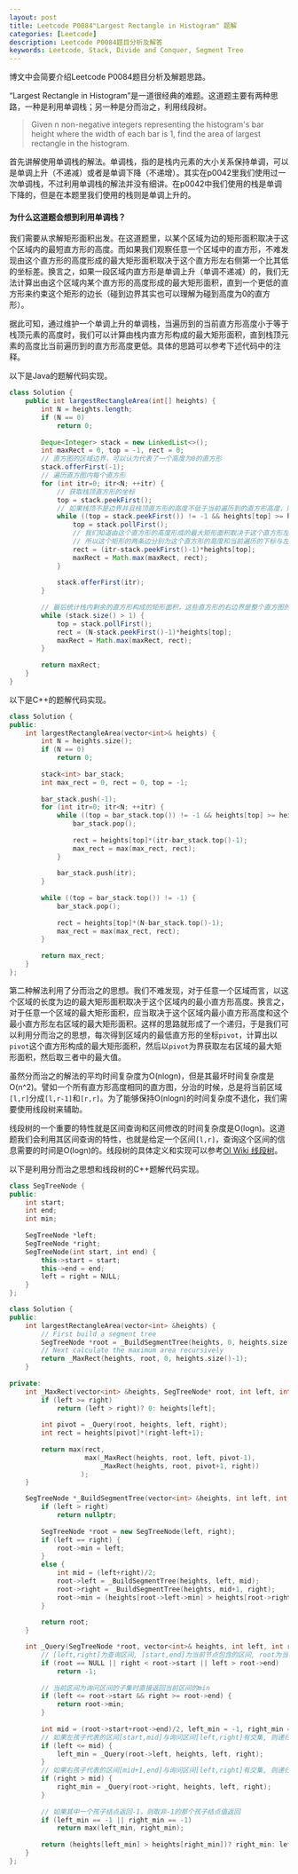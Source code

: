 ```yaml
---
layout: post
title: Leetcode P0084"Largest Rectangle in Histogram" 题解
categories: [Leetcode]
description: Leetcode P0084题目分析及解答
keywords: Leetcode, Stack, Divide and Conquer, Segment Tree
---
```


博文中会简要介绍Leetcode P0084题目分析及解题思路。

“Largest Rectangle in Histogram”是一道很经典的难题。这道题主要有两种思路，一种是利用单调栈；另一种是分而治之，利用线段树。

> Given n non-negative integers representing the histogram's bar height where the width of each bar is 1, find the area of largest rectangle in the histogram.

首先讲解使用单调栈的解法。单调栈，指的是栈内元素的大小关系保持单调，可以是单调上升（不递减）或者是单调下降（不递增）。其实在p0042里我们使用过一次单调栈，不过利用单调栈的解法并没有细讲。在p0042中我们使用的栈是单调下降的，但是在本题里我们使用的栈则是单调上升的。

#### 为什么这道题会想到利用单调栈？

我们需要从求解矩形面积出发。在这道题里，以某个区域为边的矩形面积取决于这个区域内的最短直方形的高度。而如果我们观察任意一个区域中的直方形，不难发现由这个直方形的高度形成的最大矩形面积取决于这个直方形左右侧第一个比其低的坐标差。换言之，如果一段区域内直方形是单调上升（单调不递减）的，我们无法计算出由这个区域内某个直方形的高度形成的最大矩形面积，直到一个更低的直方形来约束这个矩形的边长（碰到边界其实也可以理解为碰到高度为0的直方形）。

据此可知，通过维护一个单调上升的单调栈，当遍历到的当前直方形高度小于等于栈顶元素的高度时，我们可以计算由栈内直方形构成的最大矩形面积，直到栈顶元素的高度比当前遍历到的直方形高度更低。具体的思路可以参考下述代码中的注释。

以下是Java的题解代码实现。
```java
class Solution {
    public int largestRectangleArea(int[] heights) {
        int N = heights.length;
        if (N == 0)
            return 0;
        
        Deque<Integer> stack = new LinkedList<>();
        int maxRect = 0, top = -1, rect = 0;
        // 直方图的区域边界，可以认为代表了一个高度为0的直方形
        stack.offerFirst(-1);
        // 遍历直方图内每个直方形
        for (int itr=0; itr<N; ++itr) {
            // 获取栈顶直方形的坐标
            top = stack.peekFirst();
            // 如果栈顶不是边界并且栈顶直方形的高度不低于当前遍历到的直方形高度，则不断从栈顶弹出直方形，并计算由当前直方形构成的最大矩形面积
            while ((top = stack.peekFirst()) != -1 && heights[top] >= heights[itr]) {
                top = stack.pollFirst();
                // 我们知道由这个直方形的高度形成的最大矩形面积取决于这个直方形左右侧第一个比其低的坐标差，而这个栈是单调上升的，所以这个直方形左侧一定是一个比它低的直方形
                // 所以这个矩形的两条边分别为这个直方形的高度和当前遍历的下标与左侧直方形的下标的差-1
                rect = (itr-stack.peekFirst()-1)*heights[top];
                maxRect = Math.max(maxRect, rect);
            }
            
            stack.offerFirst(itr);
        }
        
        // 最后统计栈内剩余的直方形构成的矩形面积，这些直方形的右边界是整个直方图的右边界
        while (stack.size() > 1) {
            top = stack.pollFirst();
            rect = (N-stack.peekFirst()-1)*heights[top];
            maxRect = Math.max(maxRect, rect);
        }
        
        return maxRect;
    }
}
```

以下是C++的题解代码实现。
```cpp
class Solution {
public:
    int largestRectangleArea(vector<int>& heights) {
        int N = heights.size();
        if (N == 0)
            return 0;
        
        stack<int> bar_stack;
        int max_rect = 0, rect = 0, top = -1;
        
        bar_stack.push(-1);
        for (int itr=0; itr<N; ++itr) {
            while ((top = bar_stack.top()) != -1 && heights[top] >= heights[itr]) {
                bar_stack.pop();
                
                rect = heights[top]*(itr-bar_stack.top()-1);
                max_rect = max(max_rect, rect);
            }
            
            bar_stack.push(itr);
        }
        
        while ((top = bar_stack.top()) != -1) {
            bar_stack.pop();
            
            rect = heights[top]*(N-bar_stack.top()-1);
            max_rect = max(max_rect, rect);
        }
        
        return max_rect;
    }
};
```

第二种解法利用了分而治之的思想。我们不难发现，对于任意一个区域而言，以这个区域的长度为边的最大矩形面积取决于这个区域内的最小直方形高度。换言之，对于任意一个区域的最大矩形面积，应当取决于这个区域内最小直方形高度和这个最小直方形左右区域的最大矩形面积。这样的思路就形成了一个递归，于是我们可以利用分而治之的思想，每次得到区域内的最低直方形的坐标`pivot`，计算出以`pivot`这个直方形构成的最大矩形面积，然后以`pivot`为界获取左右区域的最大矩形面积，然后取三者中的最大值。

虽然分而治之的解法的平均时间复杂度为O(nlogn)，但是其最坏时间复杂度是O(n^2)。譬如一个所有直方形高度相同的直方图，分治的时候，总是将当前区域`[l,r]`分成`[l,r-1]`和`[r,r]`。为了能够保持O(nlogn)的时间复杂度不退化，我们需要使用线段树来辅助。

线段树的一个重要的特性就是区间查询和区间修改的时间复杂度是O(logn)。这道题我们会利用其区间查询的特性，也就是给定一个区间`[l,r]`，查询这个区间的信息需要的时间是O(logn)的。线段树的具体定义和实现可以参考[OI Wiki 线段树](https://oi-wiki.org/ds/seg/)。

以下是利用分而治之思想和线段树的C++题解代码实现。
```cpp
class SegTreeNode {
public:
    int start;
    int end;
    int min;
    
    SegTreeNode *left;
    SegTreeNode *right;
    SegTreeNode(int start, int end) {
        this->start = start;
        this->end = end;
        left = right = NULL;
    }
};

class Solution {
public:
    int largestRectangleArea(vector<int> &heights) {
        // First build a segment tree
        SegTreeNode *root = _BuildSegmentTree(heights, 0, heights.size()-1);
        // Next calculate the maximum area recursively
        return _MaxRect(heights, root, 0, heights.size()-1);
    }
    
private:
    int _MaxRect(vector<int> &heights, SegTreeNode* root, int left, int right) {
        if (left >= right)
            return (left > right)? 0: heights[left];
        
        int pivot = _Query(root, heights, left, right);
        int rect = heights[pivot]*(right-left+1);
        
        return max(rect, 
                   max(_MaxRect(heights, root, left, pivot-1), 
                       _MaxRect(heights, root, pivot+1, right))
                  );
    }

    SegTreeNode *_BuildSegmentTree(vector<int> &heights, int left, int right) {
        if (left > right) 
            return nullptr;
        
        SegTreeNode *root = new SegTreeNode(left, right);
        if (left == right) {
            root->min = left;
        } 
        else {
            int mid = (left+right)/2;
            root->left = _BuildSegmentTree(heights, left, mid);
            root->right = _BuildSegmentTree(heights, mid+1, right);
            root->min = (heights[root->left->min] > heights[root->right->min])? root->right->min: root->left->min;
        }
        
        return root;
    }

    int _Query(SegTreeNode *root, vector<int>& heights, int left, int right) {
        // [left,right]为查询区间, [start,end]为当前节点包含的区间, root为当前节点
        if (root == NULL || right < root->start || left > root->end) 
            return -1;
        
        // 当前区间为询问区间的子集时直接返回当前区间的min
        if (left <= root->start && right >= root->end) {
            return root->min;
        }
        
        int mid = (root->start+root->end)/2, left_min = -1, right_min = -1;
        // 如果左孩子代表的区间[start,mid]与询问区间[left,right]有交集, 则递归查询左孩子
        if (left <= mid) {
            left_min = _Query(root->left, heights, left, right);
        }
        // 如果右孩子代表的区间[mid+1,end]与询问区间[left,right]有交集, 则递归查询右孩子
        if (right > mid) {
            right_min = _Query(root->right, heights, left, right);
        }
        
        // 如果其中一个孩子结点返回-1，则取非-1的那个孩子结点值返回
        if (left_min == -1 || right_min == -1) 
            return max(left_min, right_min);
        
        return (heights[left_min] > heights[right_min])? right_min: left_min;
    }
};
```